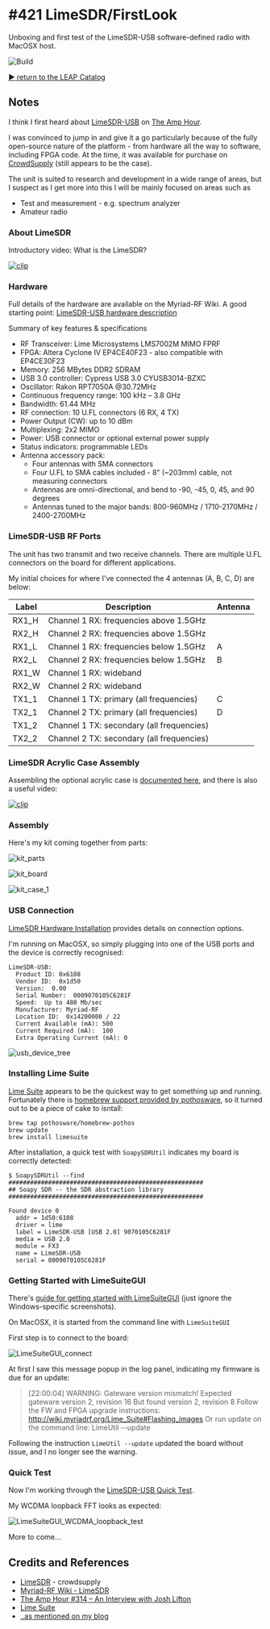 # #421 LimeSDR/FirstLook

Unboxing and first test of the LimeSDR-USB software-defined radio with MacOSX host.

![Build](./assets/FirstLook_build.jpg?raw=true)

[:arrow_forward: return to the LEAP Catalog](https://leap.tardate.com)

## Notes


I think I first heard about [LimeSDR-USB](https://wiki.myriadrf.org/LimeSDR-USB) on
[The Amp Hour](https://theamphour.com/314-an-interview-with-josh-lifton/).

I was convinced to jump in and give it a go particularly because
of the fully open-source nature of the platform - from hardware all the way to
software, including FPGA code. At the time, it was
available for purchase on [CrowdSupply](https://www.crowdsupply.com/lime-micro/limesdr) (still appears to be the case).

The unit is suited to research and development in a wide range of areas,
but I suspect as I get more into this I will be mainly focused on areas such as

* Test and measurement - e.g. spectrum analyzer
* Amateur radio


### About LimeSDR

Introductory video: What is the LimeSDR?

[![clip](https://img.youtube.com/vi/LnJLiOCEq9I/0.jpg)](https://www.youtube.com/watch?v=LnJLiOCEq9I)

### Hardware

Full details of the hardware are available on the Myriad-RF Wiki.
A good starting point: [LimeSDR-USB hardware description](https://wiki.myriadrf.org/LimeSDR-USB_hardware_description)


Summary of key features & specifications

* RF Transceiver: Lime Microsystems LMS7002M MIMO FPRF
* FPGA: Altera Cyclone IV EP4CE40F23 - also compatible with EP4CE30F23
* Memory: 256 MBytes DDR2 SDRAM
* USB 3.0 controller: Cypress USB 3.0 CYUSB3014-BZXC
* Oscillator: Rakon RPT7050A @30.72MHz
* Continuous frequency range: 100 kHz – 3.8 GHz
* Bandwidth: 61.44 MHz
* RF connection: 10 U.FL connectors (6 RX, 4 TX)
* Power Output (CW): up to 10 dBm
* Multiplexing: 2x2 MIMO
* Power: USB connector or optional external power supply
* Status indicators: programmable LEDs
* Antenna accessory pack:
    - Four antennas with SMA connectors
    - Four U.FL to SMA cables included - 8” (~203mm) cable, not measuring connectors
    - Antennas are omni-directional, and bend to -90, -45, 0, 45, and 90 degrees
    - Antennas tuned to the major bands: 800-960MHz / 1710-2170MHz / 2400-2700MHz


### LimeSDR-USB RF Ports

The unit has two transmit and two receive channels. There are multiple U.FL connectors
on the board for different applications.


My initial choices for where I've connected
the 4 antennas (A, B, C, D) are below:


| Label | Description                               | Antenna    |
|-------|-------------------------------------------|------------|
| RX1_H | Channel 1 RX: frequencies above 1.5GHz    |            |
| RX2_H | Channel 2 RX: frequencies above 1.5GHz    |            |
| RX1_L | Channel 1 RX: frequencies below 1.5GHz    | A          |
| RX2_L | Channel 2 RX: frequencies below 1.5GHz    | B          |
| RX1_W | Channel 1 RX: wideband                    |            |
| RX2_W | Channel 2 RX: wideband                    |            |
| TX1_1 | Channel 1 TX: primary (all frequencies)   | C          |
| TX2_1 | Channel 2 TX: primary (all frequencies)   | D          |
| TX1_2 | Channel 1 TX: secondary (all frequencies) |            |
| TX2_2 | Channel 2 TX: secondary (all frequencies) |            |



### LimeSDR Acrylic Case Assembly

Assembling the optional acrylic case is [documented here](https://github.com/myriadrf/LimeSDR-USB_acrylic_case#assembly),
and there is also a useful video:


[![clip](https://img.youtube.com/vi/4QyM0tKj0Co/0.jpg)](https://www.youtube.com/watch?v=4QyM0tKj0Co)


### Assembly


Here's my kit coming together from parts:

![kit_parts](./assets/kit_parts.jpg?raw=true)

![kit_board](./assets/kit_board.jpg?raw=true)

![kit_case_1](./assets/kit_case_1.jpg?raw=true)


### USB Connection

[LimeSDR Hardware Installation](https://wiki.myriadrf.org/LimeSDR_Hardware_Installation) provides details on connection options.

I'm running on MacOSX, so simply plugging into one of the USB ports and the device is correctly recognised:

```
LimeSDR-USB:
  Product ID: 0x6108
  Vendor ID:  0x1d50
  Version:  0.00
  Serial Number:  0009070105C6281F
  Speed:  Up to 480 Mb/sec
  Manufacturer: Myriad-RF
  Location ID:  0x14200000 / 22
  Current Available (mA): 500
  Current Required (mA):  100
  Extra Operating Current (mA): 0
```

![usb_device_tree](./assets/usb_device_tree.png?raw=true)


### Installing Lime Suite

[Lime Suite](https://wiki.myriadrf.org/Lime_Suite) appears to be the quickest way to get something up and running.
Fortunately there is [homebrew support provided by pothosware](https://github.com/pothosware/homebrew-pothos/wiki),
so it turned out to be a piece of cake to isntall:


```
brew tap pothosware/homebrew-pothos
brew update
brew install limesuite
```

After installation, a quick test with `SoapySDRUtil` indicates my board is correctly detected:

```
$ SoapySDRUtil --find
######################################################
## Soapy SDR -- the SDR abstraction library
######################################################

Found device 0
  addr = 1d50:6108
  driver = lime
  label = LimeSDR-USB [USB 2.0] 9070105C6281F
  media = USB 2.0
  module = FX3
  name = LimeSDR-USB
  serial = 0009070105C6281F
```

### Getting Started with LimeSuiteGUI

There's [guide for getting started with LimeSuiteGUI](https://wiki.myriadrf.org/Getting_Started_with_LimeSDR-USB_and_LimeSuiteGUI)
(just ignore the Windows-specific screenshots).

On MacOSX, it is started from the command line with `LimeSuiteGUI`

First step is to connect to the board:

![LimeSuiteGUI_connect](./assets/LimeSuiteGUI_connect.png?raw=true)

At first I saw this message popup in the log panel, indicating my firmware is due for an update:

> [22:00:04] WARNING: Gateware version mismatch!
>   Expected gateware version 2, revision 16
>   But found version 2, revision 8
>   Follow the FW and FPGA upgrade instructions:
>   http://wiki.myriadrf.org/Lime_Suite#Flashing_images
>   Or run update on the command line: LimeUtil --update

Following the instruction `LimeUtil --update` updated the board without issue, and I no longer see the warning.


### Quick Test

Now I'm working through the [LimeSDR-USB Quick Test](https://wiki.myriadrf.org/LimeSDR-USB_Quick_Test).


My WCDMA loopback FFT looks as expected:

![LimeSuiteGUI_WCDMA_loopback_test](./assets/LimeSuiteGUI_WCDMA_loopback_test.png?raw=true)

More to come...


## Credits and References
* [LimeSDR](https://www.crowdsupply.com/lime-micro/limesdr) - crowdsupply
* [Myriad-RF Wiki - LimeSDR](https://wiki.myriadrf.org/LimeSDR)
* [The Amp Hour #314 – An Interview with Josh Lifton](https://theamphour.com/314-an-interview-with-josh-lifton/)
* [Lime Suite](https://wiki.myriadrf.org/Lime_Suite)
* [..as mentioned on my blog](https://blog.tardate.com/2018/10/leap421-limesdr-first-look.html)
